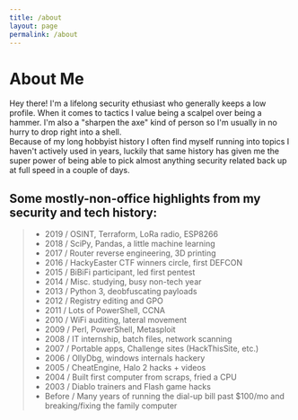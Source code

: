 ```yaml
---
title: /about
layout: page
permalink: /about
---
```


# About Me  
Hey there! I'm a lifelong security ethusiast who generally keeps a low profile. When it comes to tactics I value being a scalpel over being a hammer. I'm also a "sharpen the axe" kind of person so I'm usually in no hurry to drop right into a shell.  
Because of my long hobbyist history I often find myself running into topics I haven't actively used in years, luckily that same history has given me the super power of being able to pick almost anything security related back up at full speed in a couple of days.

## Some mostly-non-office highlights from my security and tech history:  
>  * 2019 / OSINT, Terraform, LoRa radio, ESP8266
>  * 2018 / SciPy, Pandas, a little machine learning
>  * 2017 / Router reverse engineering, 3D printing
>  * 2016 / HackyEaster CTF winners circle, first DEFCON
>  * 2015 / BiBiFi participant, led first pentest 
>  * 2014 / Misc. studying, busy non-tech year
>  * 2013 / Python 3, deobfuscating payloads
>  * 2012 / Registry editing and GPO
>  * 2011 / Lots of PowerShell, CCNA
>  * 2010 / WiFi auditing, lateral movement
>  * 2009 / Perl, PowerShell, Metasploit
>  * 2008 / IT internship, batch files, network scanning
>  * 2007 / Portable apps, Challenge sites (HackThisSite, etc.)
>  * 2006 / OllyDbg, windows internals hackery
>  * 2005 / CheatEngine, Halo 2 hacks + videos
>  * 2004 / Built first computer from scraps, fried a CPU
>  * 2003 / Diablo trainers and Flash game hacks
>  * Before / Many years of running the dial-up bill past $100/mo and breaking/fixing the family computer
